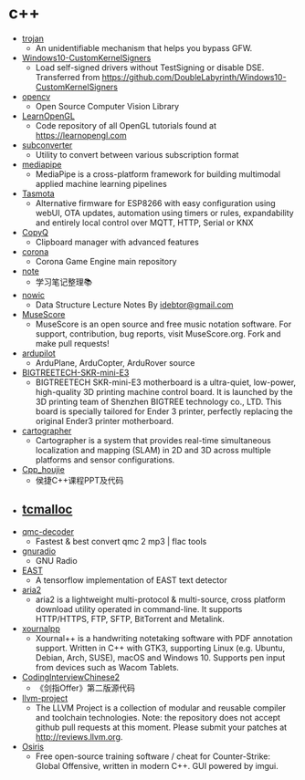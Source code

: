 # c++
- [trojan](https://github.com/trojan-gfw/trojan)
  - An unidentifiable mechanism that helps you bypass GFW.
- [Windows10-CustomKernelSigners](https://github.com/HyperSine/Windows10-CustomKernelSigners)
  - Load self-signed drivers without TestSigning or disable DSE. Transferred from https://github.com/DoubleLabyrinth/Windows10-CustomKernelSigners
- [opencv](https://github.com/opencv/opencv)
  - Open Source Computer Vision Library
- [LearnOpenGL](https://github.com/JoeyDeVries/LearnOpenGL)
  - Code repository of all OpenGL tutorials found at https://learnopengl.com
- [subconverter](https://github.com/tindy2013/subconverter)
  - Utility to convert between various subscription format
- [mediapipe](https://github.com/google/mediapipe)
  - MediaPipe is a cross-platform framework for building multimodal applied machine learning pipelines
- [Tasmota](https://github.com/arendst/Tasmota)
  - Alternative firmware for ESP8266 with easy configuration using webUI, OTA updates, automation using timers or rules, expandability and entirely local control over MQTT, HTTP, Serial or KNX
- [CopyQ](https://github.com/hluk/CopyQ)
  - Clipboard manager with advanced features
- [corona](https://github.com/coronalabs/corona)
  - Corona Game Engine main repository
- [note](https://github.com/arkingc/note)
  - 学习笔记整理📚
- [nowic](https://github.com/idebtor/nowic)
  - Data Structure Lecture Notes By idebtor@gmail.com
- [MuseScore](https://github.com/musescore/MuseScore)
  - MuseScore is an open source and free music notation software. For support, contribution, bug reports, visit MuseScore.org. Fork and make pull requests!
- [ardupilot](https://github.com/ArduPilot/ardupilot)
  - ArduPlane, ArduCopter, ArduRover source
- [BIGTREETECH-SKR-mini-E3](https://github.com/bigtreetech/BIGTREETECH-SKR-mini-E3)
  - BIGTREETECH SKR-mini-E3 motherboard is a ultra-quiet, low-power, high-quality 3D printing machine control board. It is launched by the 3D printing team of Shenzhen BIGTREE technology co., LTD. This board is specially tailored for Ender 3 printer, perfectly replacing the original Ender3 printer motherboard.
- [cartographer](https://github.com/googlecartographer/cartographer)
  - Cartographer is a system that provides real-time simultaneous localization and mapping (SLAM) in 2D and 3D across multiple platforms and sensor configurations.
- [Cpp_houjie](https://github.com/harvestlamb/Cpp_houjie)
  - 侯捷C++课程PPT及代码
- [tcmalloc](https://github.com/google/tcmalloc)
  - 
- [qmc-decoder](https://github.com/Presburger/qmc-decoder)
  - Fastest & best convert qmc 2 mp3 | flac tools
- [gnuradio](https://github.com/gnuradio/gnuradio)
  - GNU Radio
- [EAST](https://github.com/argman/EAST)
  - A tensorflow implementation of EAST text detector
- [aria2](https://github.com/aria2/aria2)
  - aria2 is a lightweight multi-protocol & multi-source, cross platform download utility operated in command-line. It supports HTTP/HTTPS, FTP, SFTP, BitTorrent and Metalink.
- [xournalpp](https://github.com/xournalpp/xournalpp)
  - Xournal++ is a handwriting notetaking software with PDF annotation support. Written in C++ with GTK3, supporting Linux (e.g. Ubuntu, Debian, Arch, SUSE), macOS and Windows 10. Supports pen input from devices such as Wacom Tablets.
- [CodingInterviewChinese2](https://github.com/zhedahht/CodingInterviewChinese2)
  - 《剑指Offer》第二版源代码
- [llvm-project](https://github.com/llvm/llvm-project)
  - The LLVM Project is a collection of modular and reusable compiler and toolchain technologies. Note: the repository does not accept github pull requests at this moment. Please submit your patches at http://reviews.llvm.org.
- [Osiris](https://github.com/danielkrupinski/Osiris)
  - Free open-source training software / cheat for Counter-Strike: Global Offensive, written in modern C++. GUI powered by imgui.
